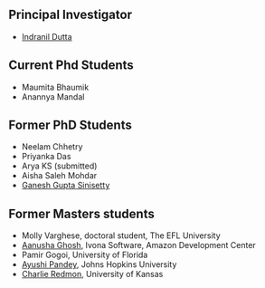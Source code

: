 ## Principal Investigator
* [Indranil Dutta](indranil.md)

## Current Phd Students

* Maumita Bhaumik
* Anannya Mandal

<!--## Project fellows
* [Meghavarshini Krishnaswamy](https://scholar.google.co.in/citations?user=9HzdoS0AAAAJ&hl=en)
* [Seema Gorur Prasad](https://scholar.google.co.in/citations?user=ALtM_ngAAAAJ&hl=en)-->

<!--## Masters students
* Sarath M. Chandran
* Nayana Raj
-->
## Former PhD Students
* Neelam Chhetry
* Priyanka Das
* Arya KS (submitted)
* Aisha Saleh Mohdar
* [Ganesh Gupta Sinisetty](https://scholar.google.com/citations?user=8eeTZAYAAAAJ&hl=en)

## Former Masters students
<!--* Ushasi Banerjee-->
* Molly Varghese, doctoral student, The EFL University
* [Aanusha Ghosh](https://www.linkedin.com/in/aanusha-ghosh-96719557/), Ivona Software, Amazon Development Center
* Pamir Gogoi, University of Florida
* [Ayushi Pandey](https://scholar.google.co.in/citations?user=v_2A9F0AAAAJ&hl=en), Johns Hopkins University
* [Charlie Redmon](http://redmonc.github.io/), University of Kansas
<!--* Irfan Shailendra, University of Illinois at Urbana-Champaign-->
